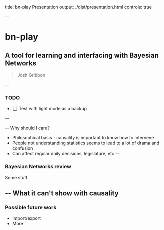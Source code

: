 title: bn-play Presentation
output: ./dist/presentation.html
controls: true

--

# bn-play
## A tool for learning and interfacing with Bayesian Networks
> Josh Gribbon

--

### TODO
* [_] Test with light mode as a backup

--

--
Why should I care?
* Philosophical basis - causality is important to know how to intervene
* People not understanding statistics seems to lead to a lot of drama and confusion
* Can affect regular daily decisions, legislature, etc
--

### Bayesian Networks review

Some stuff

--
What it can't show with causality
--

### Possible future work

* Import/export
* More